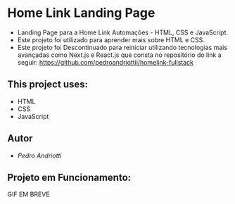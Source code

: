 # Home Link Landing Page

- Landing Page para a Home Link Automações - HTML, CSS e JavaScript.
- Este projeto foi utilizado para aprender mais sobre HTML e CSS.
- Este projeto foi Descontinuado para reiniciar utilizando tecnologias mais avançadas como Next.js e React.js que consta no repositório do link a seguir:  https://github.com/pedroandriottii/homelink-fullstack

## This project uses:

- HTML
- CSS
- JavaScript

## Autor

* *Pedro Andriotti* 

## Projeto em Funcionamento:

GIF EM BREVE
